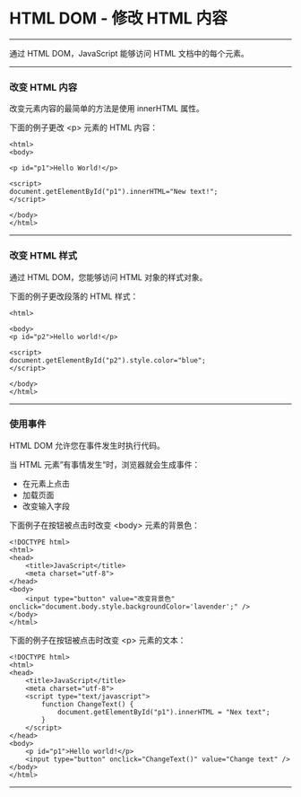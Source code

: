 # HTML DOM - 修改 HTML 内容

---

通过 HTML DOM，JavaScript 能够访问 HTML 文档中的每个元素。

---

### 改变 HTML 内容

改变元素内容的最简单的方法是使用 innerHTML 属性。

下面的例子更改 &lt;p&gt; 元素的 HTML 内容：

```
<html>
<body>

<p id="p1">Hello World!</p>

<script>
document.getElementById("p1").innerHTML="New text!";
</script>

</body>
</html>
```

---

### 改变 HTML 样式

通过 HTML DOM，您能够访问 HTML 对象的样式对象。

下面的例子更改段落的 HTML 样式：

```
<html>

<body>
<p id="p2">Hello world!</p>

<script>
document.getElementById("p2").style.color="blue";
</script>

</body>
</html>
```

---

### 使用事件 

HTML DOM 允许您在事件发生时执行代码。

当 HTML 元素”有事情发生“时，浏览器就会生成事件：

* 在元素上点击
* 加载页面
* 改变输入字段

下面例子在按钮被点击时改变 &lt;body&gt; 元素的背景色：

```
<!DOCTYPE html>
<html>
<head>
    <title>JavaScript</title>
    <meta charset="utf-8">
</head>
<body>
    <input type="button" value="改变背景色" onclick="document.body.style.backgroundColor='lavender';" />
</body>
</html>
```

下面的例子在按钮被点击时改变 &lt;p&gt; 元素的文本：

```
<!DOCTYPE html>
<html>
<head>
    <title>JavaScript</title>
    <meta charset="utf-8">
    <script type="text/javascript">
        function ChangeText() {
            document.getElementById("p1").innerHTML = "Nex text";
        }
    </script>
</head>
<body>
    <p id="p1">Hello world!</p>
    <input type="button" onclick="ChangeText()" value="Change text" />
</body>
</html>
```

---
